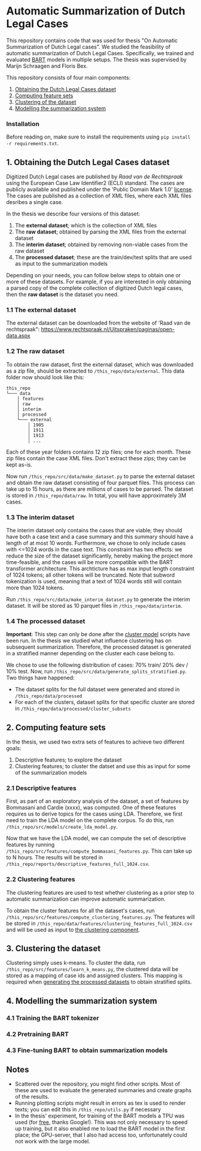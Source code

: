 # Automatic Summarization of Dutch Legal Cases
This repository contains code that was used for thesis "On Automatic Summarization of Dutch Legal cases". We studied the feasibility of automatic summarization of Dutch Legal Cases. Specifically, we trained and evaluated [BART](https://arxiv.org/abs/1910.13461) models in multiple setups. The thesis was supervised by Marijn Schraagen and Floris Bex.   

This repository consists of four main components:
1. [Obtaining the Dutch Legal Cases dataset](#1-obtaining-the-dutch-legal-cases-dataset)
2. [Computing feature sets](#2-computing-feature-sets)
3. [Clustering of the dataset](#3-clustering-the-dataset)
4. [Modelling the summarization system](#4-modelling-the-summarization-system)


### Installation 
Before reading on, make sure to install the requirements using ```pip install -r requirements.txt```.
## 1. Obtaining the Dutch Legal Cases dataset 
Digitized Dutch Legal cases are published by _Raad van de Rechtspraak_ using the European Case Law Identifier2 (ECLI) standard. The cases are publicly available and published under the 'Public Domain Mark 1.0' [license](https://data.overheid.nl/en/dataset/uitspraken-rechtspraak-nl). The cases are published as a collection of XML files, where each XML files desribes a single case.

In the thesis we describe four versions of this dataset:
1. The <strong>external dataset</strong>; which is the collection of XML files
2. The <strong>raw dataset</strong>; obtained by parsing the XML files from the external dataset
3. The <strong>interim dataset</strong>; obtained by removing non-viable cases from the raw dataset
4. The <strong>processed dataset</strong>; these are the train/dev/test splits that are used as input to the summarization models

Depending on your needs, you can follow below steps to obtain one or more of these datasets. For example, if you are interested in only obtaining a parsed copy of the complete collection of digitized Dutch legal cases, then the <strong>raw dataset</strong> is the dataset you need.

### 1.1 The external dataset
The external dataset can be downloaded from the website of 'Raad van de rechtspraak": https://www.rechtspraak.nl/Uitspraken/paginas/open-data.aspx

### 1.2 The raw dataset
To obtain the raw dataset, first the external dataset, which was downloaded as a zip file, should be extracted to ```/this_repo/data/external```. This data folder now should look like this:
```
this_repo
└─── data
    │ features
    │ raw
    │ interim
    │ processed
    └─── external
        │ 1905
        │ 1911
        │ 1913
        │ ...
```
Each of these year folders contains 12 zip files; one for each month. These zip files contain the case XML files. Don't extract these zips; they can be kept as-is.

Now run ```/this_repo/src/data/make_dataset.py``` to parse the external dataset and obtain the raw dataset consisting of four parquet files. This process can take up to 15 hours, as there are millions of cases to be parsed. The dataset is stored in ```/this_repo/data/raw```. In total, you will have approximately 3M cases. 

### 1.3 The interim dataset
The interim dataset only contains the cases that are viable; they should have both a case text and a case summary and this summary should have a length of at most 10 words. Furthermore, we chose to only include cases with <=1024 words in the case text. This constraint has two effects: we reduce the size of the dataset significantly, hereby making the project more time-feasible, and the cases will be more compatible with the BART transformer architecture. This archticture has as max input length constraint of 1024 tokens; all other tokens will be truncated. Note that subword tokenization is used, meaning that a text of 1024 words still will contain more than 1024 tokens. 

Run ```/this_repo/src/data/make_interim_dataset.py``` to generate the interim dataset. It will be stored as 10 parquet files in ```/this_repo/data/interim```.

### 1.4 The processed dataset
<!-- zo maken dat de default manier niet stratified gebruikt, met de opmerking: 'om de thesis te reproducen, maak dan eerst de cluster modellen'-->
<strong>Important</strong>: This step can only be done after the [cluster model](#22-clustering-features) scripts have been run. In the thesis we studied what influence clustering has on subsequent summarization. Therefore, the processed dataset is generated in a stratified manner depending on the cluster each case belong to.

We chose to use the following distribution of cases: 70% train/ 20% dev / 10% test. Now, run ```/this_repo/src/data/generate_splits_stratified.py```. Two things have happened:
- The dataset splits for the full dataset were generated and stored in ```/this_repo/data/processed```
- For each of the clusters, dataset splits for that specific cluster are stored in ```/this_repo/data/processed/cluster_subsets```

## 2. Computing feature sets

In the thesis, we used two extra sets of features to achieve two different goals:
1. Descriptive features; to explore the dataset
2. Clustering features; to cluster the datset and use this as input for some of the summarization models

### 2.1 Descriptive features
First, as part of an exploratory analysis of the dataset, a set of features by Bommasani and Cardie (xxxx), was computed. One of these features requires us to derive topics for the cases using LDA. Therefore, we first need to train the LDA model on the complete corpus. To do this, run ```/this_repo/src/models/create_lda_model.py```. 

Now that we have the LDA model, we can compute the set of descriptive features by running ```/this_repo/src/features/compute_bommasani_features.py```. This can take up to N hours. The results will be stored in ```/this_repo/reports/descriptive_features_full_1024.csv```.

### 2.2 Clustering features
The clustering features are used to test whether clustering as a prior step to automatic summarization can improve automatic summarization.  

To obtain the cluster features for all the dataset's cases, run ```/this_repo/src/features/compute_clustering_features.py```. The features will be stored in ```/this_repo/data/features/clustering_features_full_1024.csv``` and will be used as input to [the clustering component](#3clustering-the-dataset).
## 3. Clustering the dataset
Clustering simply uses k-means. To cluster the data, run ```/this_repo/src/features/learn_k_means.py```, the clustered data will be stored as a mapping of case ids and assigned clusters. This mapping is required when [generating the processed datasets](#14-the-processed-dataset) to obtain stratified splits. 

## 4. Modelling the summarization system

### 4.1 Training the BART tokenizer

### 4.2 Pretraining BART

### 4.3 Fine-tuning BART to obtain summarization models

## Notes 
- Scattered over the repository, you might find other scripts. Most of these are used to evaluate the generated summaries and create graphs of the results.
- Running plotting scripts might result in errors as tex is used to render texts; you can edit this in ```/this_repo/utils.py``` if necessary
- In the thesis' experiment, for training of the BART models a TPU was used (for [free](https://sites.research.google/trc/about/), thanks Google!). This was not only necessary to speed up training, but it also enabled me to load the BART model in the first place; the GPU-server, that I also had access too, unfortunately could not work with the large model.